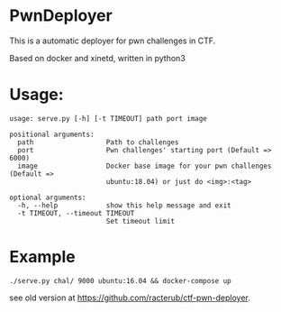 PwnDeployer
===

This is a automatic deployer for pwn challenges in CTF.

Based on docker and xinetd, written in python3

# Usage:
```
usage: serve.py [-h] [-t TIMEOUT] path port image

positional arguments:
  path                  Path to challenges
  port                  Pwn challenges' starting port (Default => 6000)
  image                 Docker base image for your pwn challenges (Default =>
                        ubuntu:18.04) or just do <img>:<tag>

optional arguments:
  -h, --help            show this help message and exit
  -t TIMEOUT, --timeout TIMEOUT
                        Set timeout limit
```

# Example
`./serve.py chal/ 9000 ubuntu:16.04 && docker-compose up`


see old version at https://github.com/racterub/ctf-pwn-deployer.

